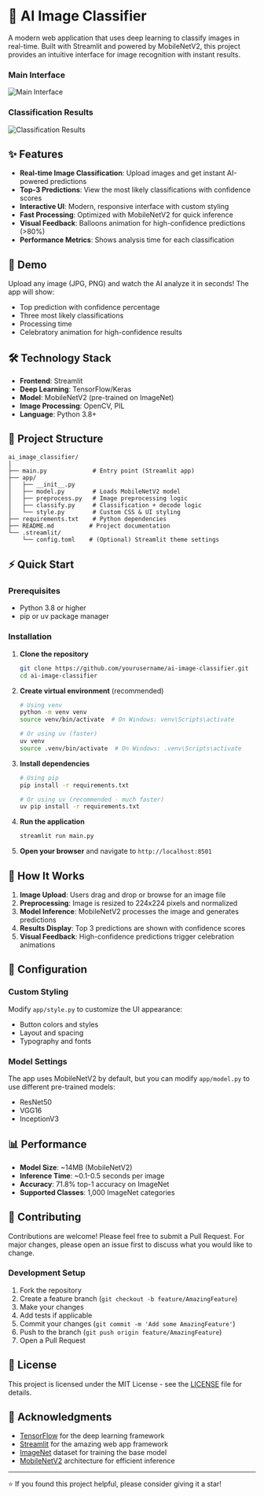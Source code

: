# 🎃 AI Image Classifier

A modern web application that uses deep learning to classify images in real-time. Built with Streamlit and powered by MobileNetV2, this project provides an intuitive interface for image recognition with instant results.

### Main Interface
![Main Interface](assets/main-interface.PNG)

### Classification Results
![Classification Results](assets/results.PNG)

## ✨ Features

- **Real-time Image Classification**: Upload images and get instant AI-powered predictions
- **Top-3 Predictions**: View the most likely classifications with confidence scores
- **Interactive UI**: Modern, responsive interface with custom styling
- **Fast Processing**: Optimized with MobileNetV2 for quick inference
- **Visual Feedback**: Balloons animation for high-confidence predictions (>80%)
- **Performance Metrics**: Shows analysis time for each classification

## 🚀 Demo

Upload any image (JPG, PNG) and watch the AI analyze it in seconds! The app will show:
- Top prediction with confidence percentage
- Three most likely classifications
- Processing time
- Celebratory animation for high-confidence results

## 🛠️ Technology Stack

- **Frontend**: Streamlit
- **Deep Learning**: TensorFlow/Keras
- **Model**: MobileNetV2 (pre-trained on ImageNet)
- **Image Processing**: OpenCV, PIL
- **Language**: Python 3.8+

## 📁 Project Structure

```
ai_image_classifier/
│
├── main.py             # Entry point (Streamlit app)
├── app/
│   ├── __init__.py
│   ├── model.py        # Loads MobileNetV2 model
│   ├── preprocess.py   # Image preprocessing logic
│   ├── classify.py     # Classification + decode logic
│   └── style.py        # Custom CSS & UI styling
├── requirements.txt    # Python dependencies
├── README.md          # Project documentation
└── .streamlit/
    └── config.toml    # (Optional) Streamlit theme settings
```

## ⚡ Quick Start

### Prerequisites
- Python 3.8 or higher
- pip or uv package manager

### Installation

1. **Clone the repository**
   ```bash
   git clone https://github.com/yourusername/ai-image-classifier.git
   cd ai-image-classifier
   ```

2. **Create virtual environment** (recommended)
   ```bash
   # Using venv
   python -m venv venv
   source venv/bin/activate  # On Windows: venv\Scripts\activate
   
   # Or using uv (faster)
   uv venv
   source .venv/bin/activate  # On Windows: .venv\Scripts\activate
   ```

3. **Install dependencies**
   ```bash
   # Using pip
   pip install -r requirements.txt
   
   # Or using uv (recommended - much faster)
   uv pip install -r requirements.txt
   ```

4. **Run the application**
   ```bash
   streamlit run main.py
   ```

5. **Open your browser** and navigate to `http://localhost:8501`

## 🎯 How It Works

1. **Image Upload**: Users drag and drop or browse for an image file
2. **Preprocessing**: Image is resized to 224x224 pixels and normalized
3. **Model Inference**: MobileNetV2 processes the image and generates predictions
4. **Results Display**: Top 3 predictions are shown with confidence scores
5. **Visual Feedback**: High-confidence predictions trigger celebration animations

## 🔧 Configuration

### Custom Styling
Modify `app/style.py` to customize the UI appearance:
- Button colors and styles
- Layout and spacing
- Typography and fonts

### Model Settings
The app uses MobileNetV2 by default, but you can modify `app/model.py` to use different pre-trained models:
- ResNet50
- VGG16
- InceptionV3

## 📊 Performance

- **Model Size**: ~14MB (MobileNetV2)
- **Inference Time**: ~0.1-0.5 seconds per image
- **Accuracy**: 71.8% top-1 accuracy on ImageNet
- **Supported Classes**: 1,000 ImageNet categories

## 🤝 Contributing

Contributions are welcome! Please feel free to submit a Pull Request. For major changes, please open an issue first to discuss what you would like to change.

### Development Setup

1. Fork the repository
2. Create a feature branch (`git checkout -b feature/AmazingFeature`)
3. Make your changes
4. Add tests if applicable
5. Commit your changes (`git commit -m 'Add some AmazingFeature'`)
6. Push to the branch (`git push origin feature/AmazingFeature`)
7. Open a Pull Request

## 📝 License

This project is licensed under the MIT License - see the [LICENSE](LICENSE) file for details.

## 🙏 Acknowledgments

- [TensorFlow](https://tensorflow.org/) for the deep learning framework
- [Streamlit](https://streamlit.io/) for the amazing web app framework
- [ImageNet](http://www.image-net.org/) dataset for training the base model
- [MobileNetV2](https://arxiv.org/abs/1801.04381) architecture for efficient inference

---

⭐️ If you found this project helpful, please consider giving it a star!
